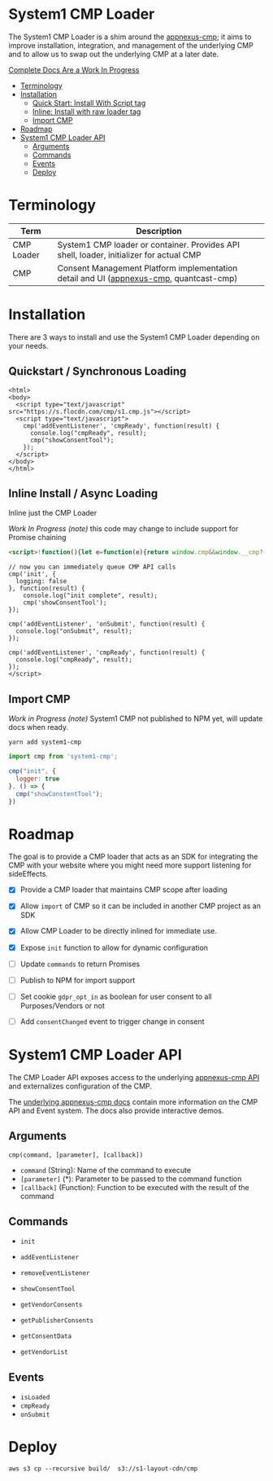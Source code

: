 # System1 CMP Loader

The System1 CMP Loader is a shim around the [appnexus-cmp](https://github.com/appnexus/cmp); it aims to improve installation, integration, and management of the underlying CMP and to allow us to swap out the underlying CMP at a later date.

[Complete Docs Are a Work In Progress](http://s.flocdn.com/cmp/docs/#/)

<!-- START doctoc generated TOC please keep comment here to allow auto update -->
<!-- DON'T EDIT THIS SECTION, INSTEAD RE-RUN doctoc TO UPDATE -->


- [Terminology](#terminology)
- [Installation](#installation)
  - [Quick Start: Install With Script tag](#quick-start-install-with-script-tag)
  - [Inline: Install with raw loader tag](#inline-install-with-raw-loader-tag)
  - [Import CMP](#import-cmp)
- [Roadmap](#roadmap)
- [System1 CMP Loader API](#system1-cmp-loader-api)
  - [Arguments](#arguments)
  - [Commands](#commands)
  - [Events](#events)
  - [Deploy](#deploy)

<!-- END doctoc generated TOC please keep comment here to allow auto update -->

# Terminology

| Term | Description |
| --- | --- |
| CMP Loader | System1 CMP loader or container. Provides API shell, loader, initializer for actual CMP |
| CMP | Consent Management Platform implementation detail and UI ([appnexus-cmp](https://github.com/appnexus/cmp), quantcast-cmp) |

# Installation

There are 3 ways to install and use the System1 CMP Loader depending on your needs.

## Quickstart / Synchronous Loading

```
<html>
<body>
  <script type="text/javascript" src="https://s.flocdn.com/cmp/s1.cmp.js"></script>
  <script type="text/javascript">
    cmp('addEventListener', 'cmpReady', function(result) {
      console.log("cmpReady", result);
      cmp("showConsentTool");
    });
  </script>
</body>
</html>
```

## Inline Install / Async Loading

Inline just the CMP Loader

*Work In Progress*
*(note)* this code may change to include support for Promise chaining

```html
<script>!function(){let e=function(e){return window.cmp&&window.__cmp?(window.cmp=window.__cmp,window.cmp):function(m,c,n,p,o,t){return m.__cmp=m.cmp=m.cmp||function(e,c,n){if(m.__cmp!==m.cmp)return m.cmp=m.__cmp,m.cmp.apply(this,arguments);m.cmp.processCommand&&"function"==typeof m.cmp.processCommand?m.cmp.processCommand.apply(this,arguments):(m.cmp.commandQueue=m.cmp.commandQueue||[]).push({command:e,parameter:c,callback:n})},e&&(o=c.createElement("script"),t=c.getElementsByTagName("script")[0],o.async=1,o.src=e,t.parentNode.insertBefore(o,t)),m.cmp}(window,document)};"undefined"!=typeof module&&void 0!==module.exports?module.exports=e():"function"==typeof define&&define.amd?define([],()=>e()):e("./s1.cmp.js")}();</script>
```
```
// now you can immediately queue CMP API calls
cmp('init', {
  logging: false
}, function(result) {
    console.log("init complete", result);
    cmp('showConsentTool');
});

cmp('addEventListener', 'onSubmit', function(result) {
  console.log("onSubmit", result);
});

cmp('addEventListener', 'cmpReady', function(result) {
  console.log("cmpReady", result);
});
</script>
```

## Import CMP

*Work in Progress*
*(note)* System1 CMP not published to NPM yet, will update docs when ready.

```shell
yarn add system1-cmp  
```

```js
import cmp from 'system1-cmp';

cmp("init", {
  logger: true
}, () => {
  cmp("showConstentTool");
})
```

# Roadmap

The goal is to provide a CMP loader that acts as an SDK for integrating the CMP with your website where you might need more support listening for sideEffects.

- [x] Provide a CMP loader that maintains CMP scope after loading
- [x] Allow `import` of CMP so it can be included in another CMP project as an SDK
- [x] Allow CMP Loader to be directly inlined for immediate use.
- [x] Expose `init` function to allow for dynamic configuration
- [ ] Update `commands` to return Promises
- [ ] Publish to NPM for import support
- [ ] Set cookie `gdpr_opt_in` as boolean for user consent to all Purposes/Vendors or not
- [ ] Add `consentChanged` event to trigger change in consent


# System1 CMP Loader API

The CMP Loader API exposes access to the underlying [appnexus-cmp API](http://s.flocdn.com/cmp/docs/#/cmp-api) and externalizes configuration of the CMP.

The [underlying appnexus-cmp docs](http://s.flocdn.com/cmp/docs/#/cmp-api) contain more information on the CMP API and Event system. The docs also provide interactive demos.

## Arguments

```
cmp(command, [parameter], [callback])
```

- `command` (String): Name of the command to execute
- `[parameter]` (\*): Parameter to be passed to the command function
- `[callback]` (Function): Function to be executed with the result of the command

## Commands

- `init`
- `addEventListener`
- `removeEventListener`
- `showConsentTool`

- `getVendorConsents`
- `getPublisherConsents`
- `getConsentData`
- `getVendorList`


## Events

- `isLoaded`
- `cmpReady`
- `onSubmit`


# Deploy

```
aws s3 cp --recursive build/  s3://s1-layout-cdn/cmp
```
